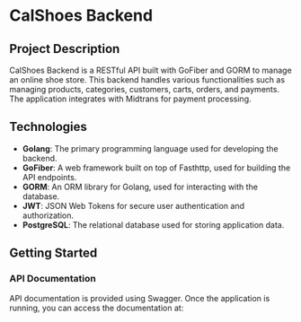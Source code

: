 # CalShoes Backend

## Project Description

CalShoes Backend is a RESTful API built with GoFiber and GORM to manage an online shoe store. This backend handles various functionalities such as managing products, categories, customers, carts, orders, and payments. The application integrates with Midtrans for payment processing.

## Technologies

- **Golang**: The primary programming language used for developing the backend.
- **GoFiber**: A web framework built on top of Fasthttp, used for building the API endpoints.
- **GORM**: An ORM library for Golang, used for interacting with the database.
- **JWT**: JSON Web Tokens for secure user authentication and authorization.
- **PostgreSQL**: The relational database used for storing application data.

## Getting Started


### API Documentation

API documentation is provided using Swagger. Once the application is running, you can access the documentation at:
